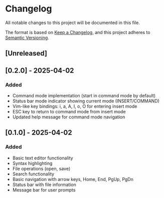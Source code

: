 # Changelog

All notable changes to this project will be documented in this file.

The format is based on [Keep a Changelog](https://keepachangelog.com/en/1.0.0/),
and this project adheres to [Semantic Versioning](https://semver.org/spec/v2.0.0.html).

## [Unreleased]

## [0.2.0] - 2025-04-02

### Added
- Command mode implementation (start in command mode by default)
- Status bar mode indicator showing current mode (INSERT/COMMAND)
- Vim-like key bindings: i, a, A, I, o, O for entering insert mode
- ESC key to return to command mode from insert mode
- Updated help message for command mode navigation

## [0.1.0] - 2025-04-02

### Added
- Basic text editor functionality
- Syntax highlighting
- File operations (open, save)
- Search functionality
- Basic navigation with arrow keys, Home, End, PgUp, PgDn
- Status bar with file information
- Message bar for user prompts